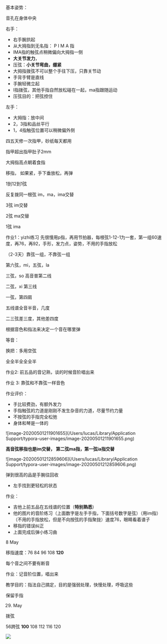 基本姿势：

音孔在身体中央

右手：

- 右手腕拱起
- 从大拇指到无名指： P   I   M   A 指
- IMA指的触弦点稍微偏向大拇指一侧
- **大关节发力**，
- 压弦：**小关节弯曲，绷紧**
- 大拇指拨弦不可以整个手往下压，只靠关节动
- 手背手臂是直线
- 手腕轻微立起
- I指拨弦，其他手指自然放松碰在一起，ma指跟随运动
- 压弦目的：把弦控住

左手：

- 大拇指：放中间
- 2，3指和品丝平行
- 1，4指触弦位置可以稍微偏外侧

四五天修一次指甲，砂纸每天都用

指甲超出指甲肚子2mm

大拇指高点朝着食指

移指， 如果紧，手下垂放松，再弹

1到12到1弦

反复拨同一根弦 im，ma，ima交替

3弦 im交替

2弦 ma交替

1弦 ima



作业1：yizhi练习 先很慢用p指，再用节拍器，每根弦1-12-1为一套，第一组60速度，再76，再92，手形，发力点，姿势，不用的手指放松

（2-3天）靠弦一组，不靠弦一组

第六弦，mi，五弦，la

三弦，so 高音普第二线

二弦，xi 第三线

一弦，第四肩



五线谱全音半音，几度

二三弦差三度，其他差四度

根据音色和指法来决定一个音在哪里弹

等音：

换把：多用空弦

全全半全全全半 

作业2: 前五品的音记熟，谈的时候音阶唱出来



作业 3: 靠弦和不靠弦一样音色



作业评价：

- 手比较费劲，有额外发力
- 手指触弦的力道是刚刚不发生杂音的力道，尽量节约力量
- 不按弦的手指完全松弛
- 身体和琴是一体的

![image-20200501211901655](/Users/lucas/Library/Application Support/typora-user-images/image-20200501211901655.png)



**高音弦移指也是im交替， 第二弦ma指，第一弦ia指交替**

![image-20200501212859606](/Users/lucas/Library/Application Support/typora-user-images/image-20200501212859606.png)

弹到很高的品是手腕往回收



- 左手找到更轻松的状态 



作业：

- 吉他上前五品在五线谱的位置（**特别熟悉**）
- 他的图片的音阶练习（上面数字是左手手指，下面括号数字是弦）（用im指）（不用的手指放松，但是不向按弦的手指聚拢）速度76，眼睛看着谱子
- 移指的错误纠正
- 上面完成后弹小练习曲



8 May

移指速度：76 84 96 108 **120**

每个音之间不要有断音

作业：记音阶位置，唱出来



教学目的：指法自己搞定，目的是强弱处理，快慢处理，呼吸这些

保留手指



29. May

拨弦

56跨弦 **100** 108 112 116 120













![](https://i.imgur.com/sgkMtbF.jpg)